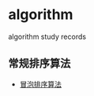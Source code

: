 # algorithm
algorithm study records

## 常规排序算法

- [冒泡排序算法](./src/java/com/aduan/study/algorithmsort/BubbleSort.java)
